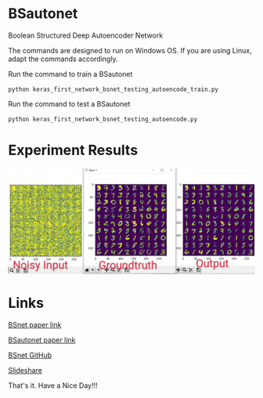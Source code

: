 # BSautonet
Boolean Structured Deep Autoencoder Network 

The commands are designed to run on Windows OS. If you are using Linux, adapt the commands accordingly.

Run the command to train a BSautonet
```
python keras_first_network_bsnet_testing_autoencode_train.py
```

Run the command to test a BSautonet
```
python keras_first_network_bsnet_testing_autoencode.py
```
# Experiment Results 

![Experiment results](https://github.com/singkuangtan/BSautonet/blob/main/IMG_20221101_000020.png)

# Links
[BSnet paper link](https://vixra.org/abs/2212.0193)

[BSautonet paper link](https://vixra.org/abs/2212.0208)

[BSnet GitHub](https://github.com/singkuangtan/BSnet)

[Slideshare](https://www.slideshare.net/SingKuangTan)

That's it. 
Have a Nice Day!!!
